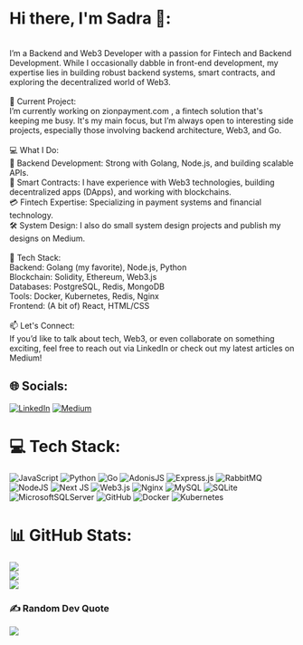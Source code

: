 # Hi there, I'm Sadra 👋:
<br>I’m a Backend and Web3 Developer with a passion for Fintech and Backend Development. While I occasionally dabble in front-end development, my expertise lies in building robust backend systems, smart contracts, and exploring the decentralized world of Web3.<br><br>🔭 Current Project:<br>I’m currently working on zionpayment.com , a fintech solution that's keeping me busy. It's my main focus, but I’m always open to interesting side projects, especially those involving backend architecture, Web3, and Go.<br><br>💻 What I Do:<br>🚀 Backend Development: Strong with Golang, Node.js, and building scalable APIs.<br>🔐 Smart Contracts: I have experience with Web3 technologies, building decentralized apps (DApps), and working with blockchains.<br>💳 Fintech Expertise: Specializing in payment systems and financial technology.<br>🛠️ System Design: I also do small system design projects and publish my designs on Medium.<br><br>🚀 Tech Stack:<br>Backend: Golang (my favorite), Node.js, Python<br>Blockchain: Solidity, Ethereum, Web3.js<br>Databases: PostgreSQL, Redis, MongoDB<br>Tools: Docker, Kubernetes, Redis, Nginx<br>Frontend: (A bit of) React, HTML/CSS<br><br>📫 Let's Connect:<br>If you’d like to talk about tech, Web3, or even collaborate on something exciting, feel free to reach out via LinkedIn or check out my latest articles on Medium!


## 🌐 Socials:
[![LinkedIn](https://img.shields.io/badge/LinkedIn-%230077B5.svg?logo=linkedin&logoColor=white)](https://linkedin.com/in/www.linkedin.com/in/sadra-hmansoor) [![Medium](https://img.shields.io/badge/Medium-12100E?logo=medium&logoColor=white)](https://medium.com/@https://medium.com/@sdrhashemi) 

# 💻 Tech Stack:
![JavaScript](https://img.shields.io/badge/javascript-%23323330.svg?style=for-the-badge&logo=javascript&logoColor=%23F7DF1E) ![Python](https://img.shields.io/badge/python-3670A0?style=for-the-badge&logo=python&logoColor=ffdd54) ![Go](https://img.shields.io/badge/go-%2300ADD8.svg?style=for-the-badge&logo=go&logoColor=white) ![AdonisJS](https://img.shields.io/badge/adonisjs-%23220052.svg?style=for-the-badge&logo=adonisjs&logoColor=white) ![Express.js](https://img.shields.io/badge/express.js-%23404d59.svg?style=for-the-badge&logo=express&logoColor=%2361DAFB) ![RabbitMQ](https://img.shields.io/badge/rabbitmq-FF6600?style=for-the-badge&logo=rabbitmq&logoColor=white) ![NodeJS](https://img.shields.io/badge/node.js-6DA55F?style=for-the-badge&logo=node.js&logoColor=white) ![Next JS](https://img.shields.io/badge/Next-black?style=for-the-badge&logo=next.js&logoColor=white) ![Web3.js](https://img.shields.io/badge/web3.js-F16822?style=for-the-badge&logo=web3.js&logoColor=white) ![Nginx](https://img.shields.io/badge/nginx-%23009639.svg?style=for-the-badge&logo=nginx&logoColor=white) ![MySQL](https://img.shields.io/badge/mysql-4479A1.svg?style=for-the-badge&logo=mysql&logoColor=white) ![SQLite](https://img.shields.io/badge/sqlite-%2307405e.svg?style=for-the-badge&logo=sqlite&logoColor=white) ![MicrosoftSQLServer](https://img.shields.io/badge/Microsoft%20SQL%20Server-CC2927?style=for-the-badge&logo=microsoft%20sql%20server&logoColor=white) ![GitHub](https://img.shields.io/badge/github-%23121011.svg?style=for-the-badge&logo=github&logoColor=white) ![Docker](https://img.shields.io/badge/docker-%230db7ed.svg?style=for-the-badge&logo=docker&logoColor=white) ![Kubernetes](https://img.shields.io/badge/kubernetes-%23326ce5.svg?style=for-the-badge&logo=kubernetes&logoColor=white)
# 📊 GitHub Stats:
![](https://github-readme-stats.vercel.app/api?username=fishdontexist&theme=dark&hide_border=true&include_all_commits=false&count_private=false)<br/>
![](https://github-readme-streak-stats.herokuapp.com/?user=fishdontexist&theme=dark&hide_border=true)<br/>
![](https://github-readme-stats.vercel.app/api/top-langs/?username=fishdontexist&theme=dark&hide_border=true&include_all_commits=false&count_private=false&layout=compact)

### ✍️ Random Dev Quote
![](https://quotes-github-readme.vercel.app/api?type=horizontal&theme=radical)

<!-- Proudly created with GPRM ( https://gprm.itsvg.in ) -->
